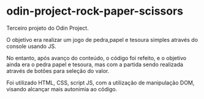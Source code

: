 # odin-project-rock-paper-scissors
Terceiro projeto do Odin Project.

O objetivo era realizar um jogo de pedra,papel e tesoura simples através do console usando JS.

No entanto, após avanço do conteúdo, o código foi refeito, e o objetivo ainda era o pedra papel e tesoura, mas com a partida sendo realizada através de botões para seleção do valor.

Foi utilizado HTML, CSS, script JS, com a utilização de manipulação DOM, visando alcançar mais autonimia ao código.
